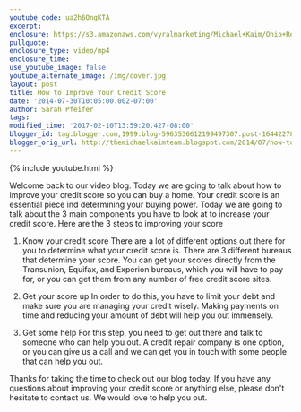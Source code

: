 ```yaml
---
youtube_code: ua2h6OngKTA
excerpt:
enclosure: https://s3.amazonaws.com/vyralmarketing/Michael+Kaim/Ohio+Real+Estate+Agent.mp4
pullquote:
enclosure_type: video/mp4
enclosure_time:
use_youtube_image: false
youtube_alternate_image: /img/cover.jpg
layout: post
title: How to Improve Your Credit Score
date: '2014-07-30T10:05:00.002-07:00'
author: Sarah Pfeifer
tags:
modified_time: '2017-02-10T13:59:20.427-08:00'
blogger_id: tag:blogger.com,1999:blog-5963536612199497307.post-1644227801553649332
blogger_orig_url: http://themichaelkaimteam.blogspot.com/2014/07/how-to-improve-your-credit-score.html
---
```

{% include youtube.html %}

Welcome back to our video blog. Today we are going to talk about how to improve your credit score so you can buy a home. Your credit score is an essential piece ind determining your buying power. Today we are going to talk about the 3 main components you have to look at to increase your credit score. Here are the 3 steps to improving your score

1. Know your credit score
There are a lot of different options out there for you to determine what your credit score is. There are 3 different bureaus that determine your score. You can get your scores directly from the Transunion, Equifax, and Experion bureaus, which you will have to pay for, or you can get them from any number of free credit score sites.

2. Get your score up
In order to do this, you have to limit your debt and make sure you are managing your credit wisely. Making payments on time and reducing your amount of debt will help you out immensely.

3. Get some help
For this step, you need to get out there and talk to someone who can help you out. A credit repair company is one option, or you can give us a call and we can get you in touch with some people that can help you out.

Thanks for taking the time to check out our blog today. If you have any questions about improving your credit score or anything else, please don't hesitate to contact us. We would love to help you out.
